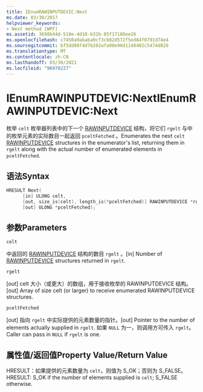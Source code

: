 ```yaml
---
title: IEnumRAWINPUTDEVIC:Next
ms.date: 03/30/2017
helpviewer_keywords:
- Next method [WPF]
ms.assetid: 3698b44d-510e-4d18-b32b-85f17188ee26
ms.openlocfilehash: c7450a9ababa9cf3cb02d572f5ed84f0791d74e4
ms.sourcegitcommit: bf5dd80f4d7b202afa90e90d1148402c5474d826
ms.translationtype: MT
ms.contentlocale: zh-CN
ms.lasthandoff: 03/30/2021
ms.locfileid: "96970227"
---
```

# <a name="ienumrawinputdevicnext"></a><span data-ttu-id="f6de0-102">IEnumRAWINPUTDEVIC:Next</span><span class="sxs-lookup"><span data-stu-id="f6de0-102">IEnumRAWINPUTDEVIC:Next</span></span>
<span data-ttu-id="f6de0-103">枚举 `celt` 枚举器列表中的下一个 [RAWINPUTDEVICE](/windows/desktop/api/winuser/ns-winuser-rawinputdevice) 结构，将它们 `rgelt` 与中的枚举元素的实际数目一起返回 `pceltFetched` 。</span><span class="sxs-lookup"><span data-stu-id="f6de0-103">Enumerates the next `celt` [RAWINPUTDEVICE](/windows/desktop/api/winuser/ns-winuser-rawinputdevice) structures in the enumerator's list, returning them in `rgelt` along with the actual number of enumerated elements in `pceltFetched`.</span></span>  
  
## <a name="syntax"></a><span data-ttu-id="f6de0-104">语法</span><span class="sxs-lookup"><span data-stu-id="f6de0-104">Syntax</span></span>  
  
```cpp  
HRESULT Next(  
      [in] ULONG celt,  
      [out, size_is(celt), length_is(*pceltFetched)] RAWINPUTDEVICE *rgelt,  
      [out] ULONG *pceltFetched);  
```  
  
## <a name="parameters"></a><span data-ttu-id="f6de0-105">参数</span><span class="sxs-lookup"><span data-stu-id="f6de0-105">Parameters</span></span>  
 `celt`  
  
 <span data-ttu-id="f6de0-106">中返回的 [RAWINPUTDEVICE](/windows/desktop/api/winuser/ns-winuser-rawinputdevice) 结构的数目 `rgelt` 。</span><span class="sxs-lookup"><span data-stu-id="f6de0-106">[in] Number of [RAWINPUTDEVICE](/windows/desktop/api/winuser/ns-winuser-rawinputdevice) structures returned in `rgelt`.</span></span>  
  
 `rgelt`  
  
 <span data-ttu-id="f6de0-107">[out] celt 大小（或更大）的数组，用于接收枚举的 RAWINPUTDEVICE 结构。</span><span class="sxs-lookup"><span data-stu-id="f6de0-107">[out] Array of size celt (or larger) to receive enumerated RAWINPUTDEVICE structures.</span></span>  
  
 `pceltFetched`  
  
 <span data-ttu-id="f6de0-108">[out] 指向 `rgelt` 中实际提供的元素数量的指针。</span><span class="sxs-lookup"><span data-stu-id="f6de0-108">[out] Pointer to the number of elements actually supplied in `rgelt`.</span></span> <span data-ttu-id="f6de0-109">如果 `NULL` 为一，则调用方可传入 `rgelt`。</span><span class="sxs-lookup"><span data-stu-id="f6de0-109">Caller can pass in `NULL` if `rgelt` is one.</span></span>  
  
## <a name="property-valuereturn-value"></a><span data-ttu-id="f6de0-110">属性值/返回值</span><span class="sxs-lookup"><span data-stu-id="f6de0-110">Property Value/Return Value</span></span>  
 <span data-ttu-id="f6de0-111">HRESULT：如果提供的元素数量为 `celt`，则值为 S_OK；否则为 S_FALSE。</span><span class="sxs-lookup"><span data-stu-id="f6de0-111">HRESULT: S_OK if the number of elements supplied is `celt`; S_FALSE otherwise.</span></span>
